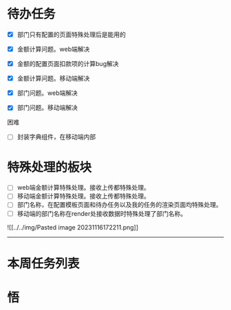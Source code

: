 # 待办任务
- [x] 部门只有配置的页面特殊处理后是能用的
- [x] 金额计算问题。web端解决
- [x] 金额的配置页面扣款项的计算bug解决
- [x] 金额计算问题。移动端解决
- [x] 部门问题。web端解决
- [x] 部门问题。移动端解决


困难
- [ ] 封装字典组件，在移动端内部



# 特殊处理的板块
- [ ] web端金额计算特殊处理。接收上传都特殊处理。
- [ ] 移动端金额计算特殊处理。接收上传都特殊处理。
- [ ] 部门名称，在配置模板页面和待办任务以及我的任务的渲染页面均特殊处理。
- [ ] 移动端的部门名称在render处接收数据时特殊处理了部门名称。

![[../../img/Pasted image 20231116172211.png]]


------
# 本周任务列表



# 悟